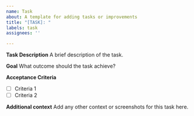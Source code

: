 ```yaml
---
name: Task
about: A template for adding tasks or improvements
title: "[TASK]: "
labels: task
assignees: ''

---
```


**Task Description**
A brief description of the task.

**Goal**
What outcome should the task achieve?

**Acceptance Criteria**

- [ ] Criteria 1
- [ ] Criteria 2

**Additional context**
Add any other context or screenshots for this task here.
